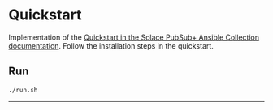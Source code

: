 # Quickstart

Implementation of the [Quickstart in the Solace PubSub+ Ansible Collection documentation](https://solace-iot-team.github.io/ansible-solace-collection/quickstart.html).
Follow the installation steps in the quickstart.

## Run

````bash
./run.sh
````


---
